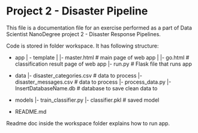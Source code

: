 # Project 2 - Disaster Pipeline
This file is a documentation file for an exercise performed as a part of Data Scientist NanoDegree project 2 - Disaster Response Pipelines.

Code is stored in folder workspace. It has following structure:

- app
| - template
| |- master.html  # main page of web app
| |- go.html  # classification result page of web app
|- run.py  # Flask file that runs app

- data
|- disaster_categories.csv  # data to process 
|- disaster_messages.csv  # data to process
|- process_data.py
|- InsertDatabaseName.db   # database to save clean data to

- models
|- train_classifier.py
|- classifier.pkl  # saved model 

- README.md

Readme doc inside the workspace folder explains how to run app.
